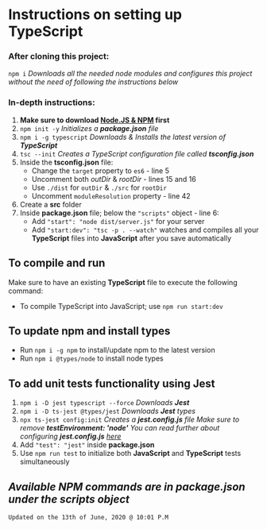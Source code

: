 # Instructions on setting up TypeScript

### After cloning this project:
`npm i` *Downloads all the needed node modules and configures this project without the need of following the instructions below*

### In-depth instructions:
1. **Make sure to download [Node.JS & NPM](https://nodejs.org/en/) first**
2. `npm init -y` *Initializes a **package.json** file*
3. `npm i -g typescript` *Downloads & Installs the latest version of **TypeScript***
4. `tsc --init` *Creates a TypeScript configuration file called **tsconfig.json***
5. Inside the **tsconfig.json** file:
   - Change the `target` property to `es6` - line 5
   - Uncomment both *outDir* & *rootDir* - lines 15 and 16
   - Use `./dist` for `outDir` & `./src` for `rootDir`
   - Uncomment `moduleResolution` property - line 42
6. Create a **src** folder
7. Inside **package.json** file; below the `"scripts"` object - line 6:
   - Add `"start": "node dist/server.js"` for your server
   - Add `"start:dev": "tsc -p . --watch"` watches and compiles all your **TypeScript** files into **JavaScript** after you save automatically

## To compile and run

Make sure to have an existing **TypeScript** file to execute the following command:
- To compile TypeScript into JavaScript; use `npm run start:dev`

## To update npm and install types

- Run `npm i -g npm` to install/update npm to the latest version
- Run `npm i @types/node` to install node types

## To add unit tests functionality using Jest

1. `npm i -D jest typescript --force` *Downloads **Jest***
2. `npm i -D ts-jest @types/jest` *Downloads **Jest** types*
3. `npx ts-jest config:init` *Creates a **jest.config.js** file*
*Make sure to remove **testEnvironment: 'node'***
*You can read further about configuring **jest.config.js** [here](https://huafu.github.io/ts-jest/user/config/diagnostics)*
4. Add `"test": "jest"` inside **package.json**
5. Use `npm run test` to initialize both **JavaScript** and **TypeScript** tests simultaneously


## *Available NPM commands are in package.json under the scripts object*


`Updated on the 13th of June, 2020 @ 10:01 P.M`

